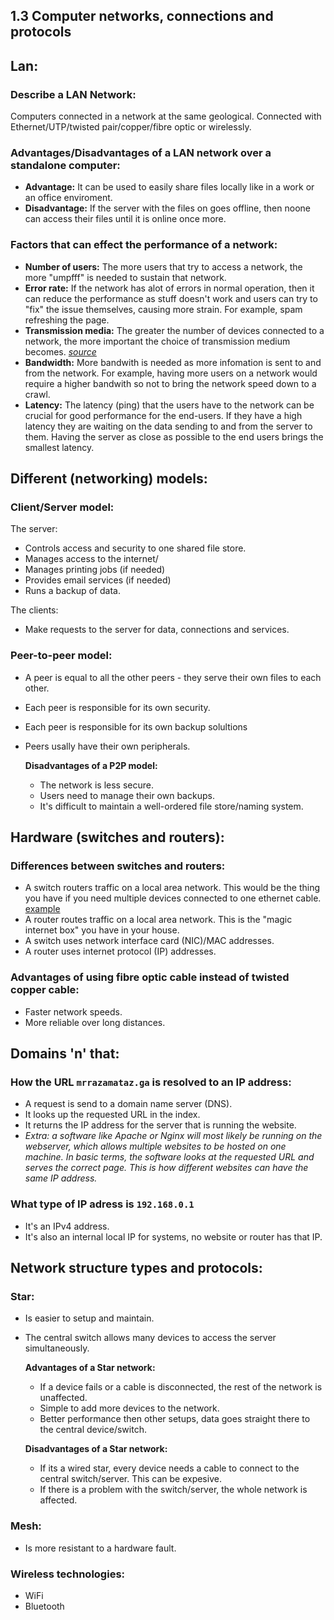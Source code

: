 ## 1.3 Computer networks, connections and protocols

## Lan:  

### Describe a LAN Network:
Computers connected in a network at the same geological. Connected with Ethernet/UTP/twisted pair/copper/fibre optic or wirelessly.

### Advantages/Disadvantages of a LAN network over a standalone computer:
* **Advantage:** It can be used to easily share files locally like in a work or an office enviroment.
* **Disadvantage:** If the server with the files on goes offline, then noone can access their files until it is online once more.

### Factors that can effect the performance of a network:
* **Number of users:** The more users that try to access a network, the more "umpfff" is needed to sustain that network.
* **Error rate:** If the network has alot of errors in normal operation, then it can reduce the performance as stuff doesn't work and users can try to "fix" the issue themselves, causing more strain. For example, spam refreshing the page.
* **Transmission media:** The greater the number of devices connected to a network, the more important the choice of transmission medium becomes. *[source](https://www.bbc.co.uk/bitesize/guides/zvspfcw/revision/8)*
* **Bandwidth:** More bandwith is needed as more infomation is sent to and from the network. For example, having more users on a network would require a higher bandwith so not to bring the network speed down to a crawl.
* **Latency:** The latency (ping) that the users have to the network can be crucial for good performance for the end-users. If they have a high latency they are waiting on the data sending to and from the server to them. Having the server as close as possible to the end users brings the smallest latency.

## Different (networking) models:

### Client/Server model:
The server:
 * Controls access and security to one shared file store.
 * Manages access to the internet/
 * Manages printing jobs (if needed)
 * Provides email services (if needed)
 * Runs a backup of data.  

The clients:
 * Make requests to the server for data, connections and services.

### Peer-to-peer model:
* A peer is equal to all the other peers - they serve their own files to each other.
* Each peer is responsible for its own security.
* Each peer is responsible for its own backup solultions
* Peers usally have their own peripherals.
    
    __Disadvantages of a P2P model:__

    * The network is less secure.
    * Users need to manage their own backups.
    * It's difficult to maintain a well-ordered file store/naming system.


## Hardware (switches and routers):

### Differences between switches and routers:

* A switch routers traffic on a local area network. This would be the thing you have if you need multiple devices connected to one ethernet cable. [example](http://cdn.mrrazamataz.ga/data/mynetworkswitch.jpg)
* A router routes traffic on a local area network. This is the "magic internet box" you have in your house.
* A switch uses network interface card (NIC)/MAC addresses.
* A router uses internet protocol (IP) addresses.

### Advantages of using fibre optic cable instead of twisted copper cable:

* Faster network speeds.  
* More reliable over long distances.  

## Domains 'n' that:

### How the URL `mrrazamataz.ga` is resolved to an IP address:

* A request is send to a domain name server (DNS).  
* It looks up the requested URL in the index.  
* It returns the IP address for the server that is running the website.   
* *Extra: a software like Apache or Nginx will most likely be running on the webserver, which allows multiple websites to be hosted on one machine. In basic terms, the software looks at the requested URL and serves the correct page. This is how different websites can have the same IP address.*  

### What type of IP adress is `192.168.0.1`
* It's an IPv4 address.  
* It's also an internal local IP for systems, no website or router has that IP.  


## Network structure types and protocols:

### Star:

* Is easier to setup and maintain.
* The central switch allows many devices to access the server simultaneously.
    
    __Advantages of a Star network:__

    * If a device fails or a cable is disconnected, the rest of the network is unaffected.
    * Simple to add more devices to the network.
    * Better performance then other setups, data goes straight there to the central device/switch.


    __Disadvantages of a Star network:__

    * If its a wired star, every device needs a cable to connect to the central switch/server. This can be expesive.
    * If there is a problem with the switch/server, the whole network is affected.



### Mesh:
* Is more resistant to a hardware fault.

### Wireless technologies:

* WiFi
* Bluetooth

### 
